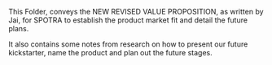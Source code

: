 This Folder, conveys the NEW REVISED VALUE PROPOSITION, as written by Jai, for SPOTRA to establish the product market fit and detail the future plans. 

It also contains some notes from research on how to present our future kickstarter, name the product and plan out the future stages. 
